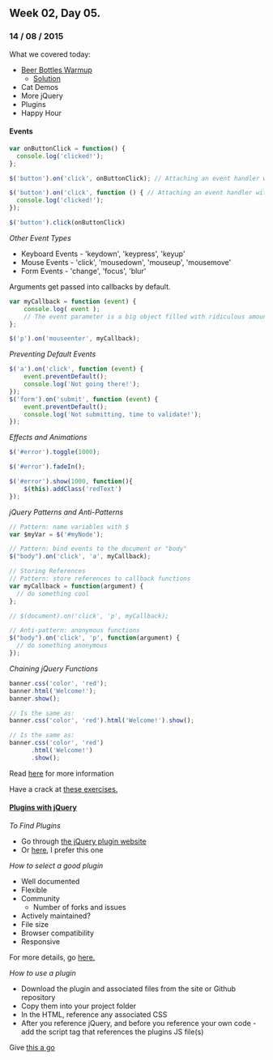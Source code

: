 ## Week 02, Day 05.
### 14 / 08 / 2015

What we covered today:
- [Beer Bottles Warmup](https://gist.github.com/avenoir/3bb2795dfdb1cd13094d)
  + [Solution](https://github.com/avenoir/WDI10-Homework/tree/master/warmup-exercises/week_02/beer-song)
- Cat Demos
- More jQuery
- Plugins
- Happy Hour

#### Events

```js
var onButtonClick = function() {
  console.log('clicked!');
};

$('button').on('click', onButtonClick); // Attaching an event handler with a defined function to the button

$('button').on('click', function () { // Attaching an event handler with an anonymous function to the button
  console.log('clicked!');
});

$('button').click(onButtonClick)
```

_Other Event Types_

- Keyboard Events - 'keydown', 'keypress', 'keyup'
- Mouse Events - 'click', 'mousedown', 'mouseup', 'mousemove'
- Form Events - 'change', 'focus', 'blur'

Arguments get passed into callbacks by default.

```js
var myCallback = function (event) {
    console.log( event );
    // The event parameter is a big object filled with ridiculous amounts of details about when the event occurred etc.
};

$('p').on('mouseenter', myCallback);
```


_Preventing Default Events_

```js
$('a').on('click', function (event) {
    event.preventDefault();
    console.log('Not going there!');
});
$('form').on('submit', function (event) {
    event.preventDefault();
    console.log('Not submitting, time to validate!');
});
```


_Effects and Animations_

```js
$('#error').toggle(1000);

$('#error').fadeIn();

$('#error').show(1000, function(){
    $(this).addClass('redText')
});
```


_jQuery Patterns and Anti-Patterns_

```js
// Pattern: name variables with $
var $myVar = $('#myNode');

// Pattern: bind events to the document or "body"
$("body").on('click', 'a', myCallback);

// Storing References
// Pattern: store references to callback functions
var myCallback = function(argument) {
  // do something cool
};

// $(document).on('click', 'p', myCallback);

// Anti-pattern: anonymous functions
$("body").on('click', 'p', function(argument) {
  // do something anonymous
});
```


_Chaining jQuery Functions_

```js
banner.css('color', 'red');
banner.html('Welcome!');
banner.show();

// Is the same as:
banner.css('color', 'red').html('Welcome!').show();

// Is the same as:
banner.css('color', 'red')
      .html('Welcome!')
      .show();
```

Read [here](http://learn.jquery.com/) for more information

Have a crack at [these exercises.](https://gist.github.com/wofockham/a834abbcf9b3c542a1c3)

#### [Plugins with jQuery](http://plugins.jquery.com/)

_To Find Plugins_

- Go through [the jQuery plugin website](http://plugins.jquery.com/)
- Or [here](https://www.javascripting.com/), I prefer this one

_How to select a good plugin_

- Well documented
- Flexible
- Community
    + Number of forks and issues
- Actively maintained?
- File size
- Browser compatibility
- Responsive

For more details, go [here.](http://blog.pamelafox.org/2013/07/which-javascript-library-should-i-pick.html)

_How to use a plugin_

- Download the plugin and associated files from the site or Github repository
- Copy them into your project folder
- In the HTML, reference any associated CSS
- After you reference jQuery, and before you reference your own code - add the script tag that references the plugins JS file(s)

Give [this a go](http://www.teaching-materials.org/jquery2/exercises/exercise_plugin.html)

